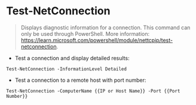 # Test-NetConnection

> Displays diagnostic information for a connection.
> This command can only be used through PowerShell.
> More information: <https://learn.microsoft.com/powershell/module/nettcpip/test-netconnection>.


- Test a connection and display detailed results:

`Test-NetConnection -InformationLevel Detailed`

- Test a connection to a remote host with port number:

`Test-NetConnection -ComputerName {{IP or Host Name}} -Port {{Port Number}}`